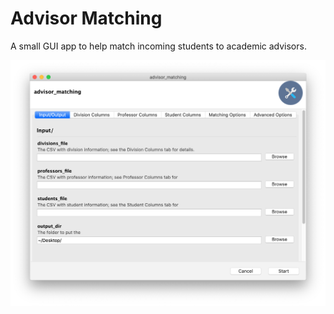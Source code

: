 # Advisor Matching

A small GUI app to help match incoming students to academic advisors.

![A screenshot of the advisor matching app.](images/screenshot.png)
